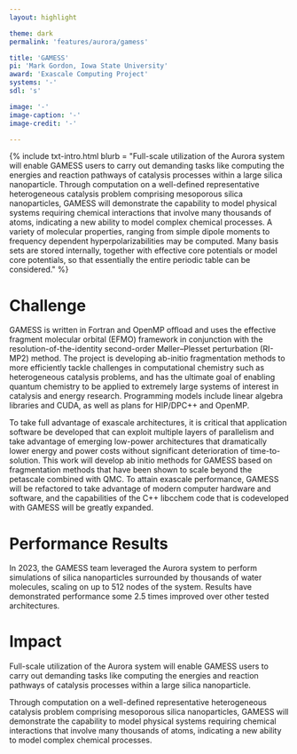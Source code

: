 ```yaml
---
layout: highlight

theme: dark
permalink: 'features/aurora/gamess'

title: 'GAMESS'
pi: 'Mark Gordon, Iowa State University'
award: 'Exascale Computing Project'
systems: '-'
sdl: 's'

image: '-' 
image-caption: '-'
image-credit: '-'

---
```


{% include txt-intro.html 
    blurb = "Full-scale utilization of the Aurora system will enable GAMESS users to carry out demanding tasks like computing the energies and reaction pathways of catalysis processes within a large silica nanoparticle.
Through computation on a well-defined representative heterogeneous catalysis problem comprising mesoporous silica nanoparticles, GAMESS will demonstrate the capability to model physical systems requiring chemical interactions that involve many thousands of atoms, indicating a new ability to model complex chemical processes. A variety of molecular properties, ranging from simple dipole moments to frequency dependent hyperpolarizabilities may be computed. Many basis sets are stored internally, together with effective core potentials or model core potentials, so that essentially the entire periodic table can be considered."
%}



# Challenge

GAMESS is written in Fortran and OpenMP offload and uses the effective fragment molecular orbital (EFMO) framework in conjunction with the resolution-of-the-identity second-order Møller–Plesset perturbation (RI-MP2) method. The project is developing ab-initio fragmentation methods to more efficiently tackle challenges in computational chemistry such as heterogeneous catalysis problems, and has the ultimate goal of enabling quantum chemistry to be applied to extremely large systems of interest in catalysis and energy research. Programming models include linear algebra libraries and CUDA, as well as plans for HIP/DPC++ and OpenMP.

To take full advantage of exascale architectures, it is critical that application software be developed that can exploit multiple layers of parallelism and take advantage of emerging low-power architectures that dramatically lower energy and power costs without significant deterioration of time-to-solution. This work will develop ab initio methods for GAMESS based on fragmentation methods that have been shown to scale beyond the petascale combined with QMC. To attain exascale performance, GAMESS will be refactored to take advantage of modern computer hardware and software, and the capabilities of the C++ libcchem code that is codeveloped with GAMESS will be greatly expanded.




# Performance Results
In 2023, the GAMESS team leveraged the Aurora system to perform simulations of silica nanoparticles surrounded by thousands of water molecules, scaling on up to 512 nodes of the system. Results have demonstrated performance some 2.5 times improved over other tested architectures.


# Impact
Full-scale utilization of the Aurora system will enable GAMESS users to carry out demanding tasks like computing the energies and reaction pathways of catalysis processes within a large silica nanoparticle.

Through computation on a well-defined representative heterogeneous catalysis problem comprising mesoporous silica nanoparticles, GAMESS will demonstrate the capability to model physical systems requiring chemical interactions that involve many thousands of atoms, indicating a new ability to model complex chemical processes.
